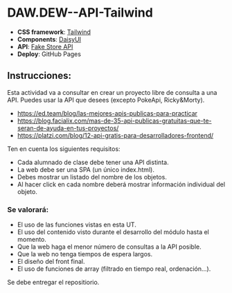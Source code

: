 ﻿# DAW.DEW--API-Tailwind
- **CSS framework**: [Tailwind](https://tailwindcss.com/)
- **Components**: [DaisyUI](https://daisyui.com/)
- **API**: [Fake Store API](https://fakestoreapi.com/)
- **Deploy**: GitHub Pages

## Instrucciones:
Esta actividad va a consultar en crear un proyecto libre de consulta a una API. Puedes usar la API que desees (excepto PokeApi, Ricky&Morty). 

- https://ed.team/blog/las-mejores-apis-publicas-para-practicar 
- https://blog.facialix.com/mas-de-35-api-publicas-gratuitas-que-te-seran-de-ayuda-en-tus-proyectos/ 
- https://platzi.com/blog/12-api-gratis-para-desarrolladores-frontend/ 

Ten en cuenta los siguientes requisitos:
- Cada alumnado de clase debe tener una API distinta. 
- La web debe ser una SPA (un único index.html). 
- Debes mostrar un listado del nombre de los objetos.
- Al hacer click en cada nombre deberá mostrar información individual del objeto. 

### Se valorará:
- El uso de las funciones vistas en esta UT.
- El uso del contenido visto durante el desarrollo del módulo hasta el momento. 
- Que la web haga el menor número de consultas a la API posible.
- Que la web no tenga tiempos de espera largos.
- El diseño del front final.  
- El uso de funciones de array (filtrado en tiempo real, ordenación...).
  
Se debe entregar el repositiorio. 
